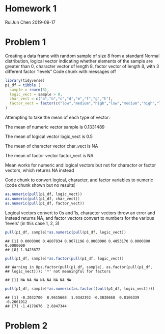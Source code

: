 Homework 1
================
RuiJun Chen
2019-09-17

# Problem 1

Creating a data frame with random sample of size 8 from a standard
Normal distribution, logical vector indicating whether elements of the
sample are greater than 0, character vector of length 8, factor vector
of length 8, with 3 different factor “levels” Code chunk with messages
off

``` r
library(tidyverse)
p1_df = tibble (
  sample = rnorm(8),
  logic_vect = sample > 0,
  char_vect = c("a","b","c","d","e","f","g","h"),
  factor_vect = factor(c("low","medium","high","low","medium","high","low","medium"))
)
```

Attempting to take the mean of each type of vector:

The mean of numeric vector sample is 0.1331489

The mean of logical vector logic\_vect is 0.5

The mean of character vector char\_vect is NA

The mean of factor vector factor\_vect is NA

Mean works for numeric and logical vectors but not for charactor or
factor vectors, which returns NA instead

Code chunk to convert logical, character, and factor variables to
numeric (code chunk shown but no results)

``` r
as.numeric(pull(p1_df, logic_vect))
as.numeric(pull(p1_df, char_vect))
as.numeric(pull(p1_df, factor_vect))
```

Logical vectors convert to 0s and 1s, character vectors throw an error
and instead returns NA, and factor vectors convert to numbers for the
various ‘levels’ (in this case 1, 2,
    3)

``` r
pull(p1_df, sample)*as.numeric(pull(p1_df, logic_vect))
```

    ## [1] 0.0000000 0.4807834 0.9671196 0.0000000 0.4053170 0.0000000 0.0000000
    ## [8] 1.3423672

``` r
pull(p1_df, sample)*as.factor(pull(p1_df, logic_vect))
```

    ## Warning in Ops.factor(pull(p1_df, sample), as.factor(pull(p1_df,
    ## logic_vect))): '*' not meaningful for factors

    ## [1] NA NA NA NA NA NA NA NA

``` r
pull(p1_df, sample)*as.numeric(as.factor((pull(p1_df, logic_vect))))
```

    ## [1] -0.2032700  0.9615668  1.9342392 -0.3030668  0.8106339 -0.2061912
    ## [7] -1.4178676  2.6847344

# Problem 2
